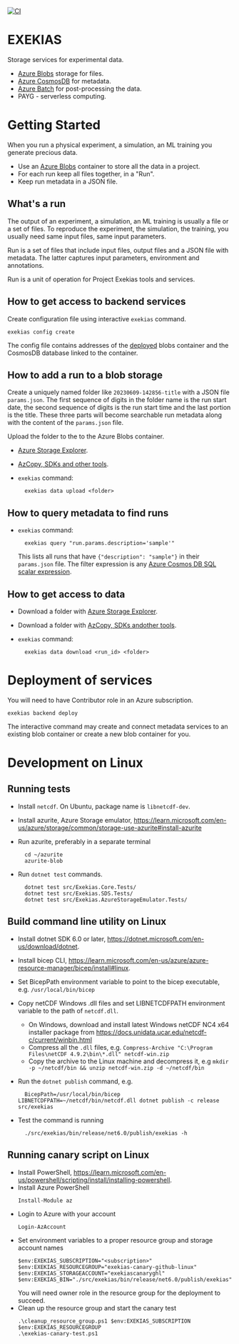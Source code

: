 [![CI](https://github.com/microsoft/exekias/actions/workflows/build-test.yml/badge.svg)](https://github.com/microsoft/exekias/actions/workflows/build-test.yml)

# EXEKIAS

Storage services for experimental data.

- [Azure Blobs](https://azure.microsoft.com/en-gb/products/storage/blobs) storage for files.
- [Azure CosmosDB](https://azure.microsoft.com/en-gb/products/cosmos-db/) for metadata.
- [Azure Batch](https://azure.microsoft.com/en-gb/products/batch/) for post-processing the data.
- PAYG - serverless computing.

# Getting Started

When you run a physical experiment, a simulation, an ML training you generate precious data.

- Use an [Azure Blobs](https://azure.microsoft.com/en-gb/products/storage/blobs) container to store all the data in a project.
- For each run keep all files together, in a "Run".
- Keep run metadata in a JSON file.

## What's a run

The output of an experiment, a simulation, an ML training is usually a file or a set of files. To reproduce the experiment, the simulation, the training, you usually need same input files, same input parameters.

Run is a set of files that include input files, output files and a JSON file with metadata. The latter captures input parameters, environment and annotations.

Run is a unit of operation for Project Exekias tools and services.

## How to get access to backend services

Create configuration file using interactive `exekias` command.

    exekias config create

The config file contains addresses of the [deployed](#deployment-of-services) blobs container and the CosmosDB database linked to the container.

## How to add a run to a blob storage

Create a uniquely named folder like `20230609-142856-title` with a JSON file `params.json`. The first sequence of digits in the folder name is the run start date,
the second sequence of digits is the run start time and the last portion is the title. These three parts will become searchable run metadata along with
the content of the `params.json` file.

Upload the folder to the to the Azure Blobs container.

- [Azure Storage Explorer](https://azure.microsoft.com/en-gb/products/storage/storage-explorer/).
- [AzCopy, SDKs and other tools](https://learn.microsoft.com/en-GB/azure/storage/blobs/storage-blobs-introduction#move-data-to-blob-storage).
- `exekias` command:

        exekias data upload <folder>

## How to query metadata to find runs

- `exekias` command:

        exekias query "run.params.description='sample'"

    This lists all runs that have `{"description": "sample"}` in their `params.json` file.
    The filter expression is any [Azure Cosmos DB SQL scalar expression](https://learn.microsoft.com/en-us/azure/cosmos-db/nosql/query/scalar-expressions). 

## How to get access to data

- Download a folder with [Azure Storage Explorer](https://azure.microsoft.com/en-gb/products/storage/storage-explorer/).
- Download a folder with [AzCopy, SDKs andother tools](https://learn.microsoft.com/en-GB/azure/storage/blobs/storage-blobs-introduction#move-data-to-blob-storage).
- `exekias` command:

        exekias data download <run_id> <folder>

# Deployment of services

You will need to have Contributor role in an Azure subscription.

    exekias backend deploy

The interactive command may create and connect metadata services to an existing blob container or create a new blob container for you.

# Development on Linux
## Running tests
- Install `netcdf`. On Ubuntu, package name is `libnetcdf-dev`. 
- Install azurite, Azure Storage emulator, https://learn.microsoft.com/en-us/azure/storage/common/storage-use-azurite#install-azurite
- Run azurite, preferably in a separate terminal

        cd ~/azurite
        azurite-blob

- Run `dotnet test` commands.

        dotnet test src/Exekias.Core.Tests/
        dotnet test src/Exekias.SDS.Tests/
        dotnet test src/Exekias.AzureStorageEmulator.Tests/

## Build command line utility on Linux

- Install dotnet SDK 6.0 or later, https://dotnet.microsoft.com/en-us/download/dotnet.
- Install bicep CLI, https://learn.microsoft.com/en-us/azure/azure-resource-manager/bicep/install#linux.
- Set BicepPath environment variable to point to the bicep executable, e.g. `/usr/local/bin/bicep`
- Copy netCDF Windows .dll files and set LIBNETCDFPATH environment variable to the path of `netcdf.dll`.
    - On Windows, download and install latest Windows netCDF NC4 x64 installer package from https://docs.unidata.ucar.edu/netcdf-c/current/winbin.html
    - Compress all the `.dll` files, e.g. `Compress-Archive "C:\Program Files\netCDF 4.9.2\bin\*.dll" netcdf-win.zip`
    - Copy the archive to the Linux machine and decompress it, e.g `mkdir -p ~/netcdf/bin && unzip netcdf-win.zip -d ~/netcdf/bin`
- Run the `dotnet publish` command, e.g.

        BicepPath=/usr/local/bin/bicep LIBNETCDFPATH=~/netcdf/bin/netcdf.dll dotnet publish -c release src/exekias

- Test the command is running

        ./src/exekias/bin/release/net6.0/publish/exekias -h


## Running canary script on Linux

- Install PowerShell, https://learn.microsoft.com/en-us/powershell/scripting/install/installing-powershell.
- Install Azure PowerShell
  ```pwsh
  Install-Module az
  ```
- Login to Azure with your account
  ```pwsh
  Login-AzAccount
  ```
- Set environment variables to a proper resource group and storage account names
  ```pwsh
  $env:EXEKIAS_SUBSCRIPTION="<subscription>"
  $env:EXEKIAS_RESOURCEGROUP="exekias-canary-github-linux"
  $env:EXEKIAS_STORAGEACCOUNT="exekiascanaryghl"
  $env:EXEKIAS_BIN="./src/exekias/bin/release/net6.0/publish/exekias"
  ```
  You will need owner role in the resource group for the deployment to succeed.
- Clean up the resource group and start the canary test
  ```pwsh
  .\cleanup_resource_group.ps1 $env:EXEKIAS_SUBSCRIPTION $env:EXEKIAS_RESOURCEGROUP
  .\exekias-canary-test.ps1
  ```